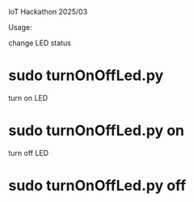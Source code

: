 IoT Hackathon 2025/03

Usage:

change LED status
# sudo turnOnOffLed.py

turn on LED
# sudo turnOnOffLed.py on

turn off LED
# sudo turnOnOffLed.py off
